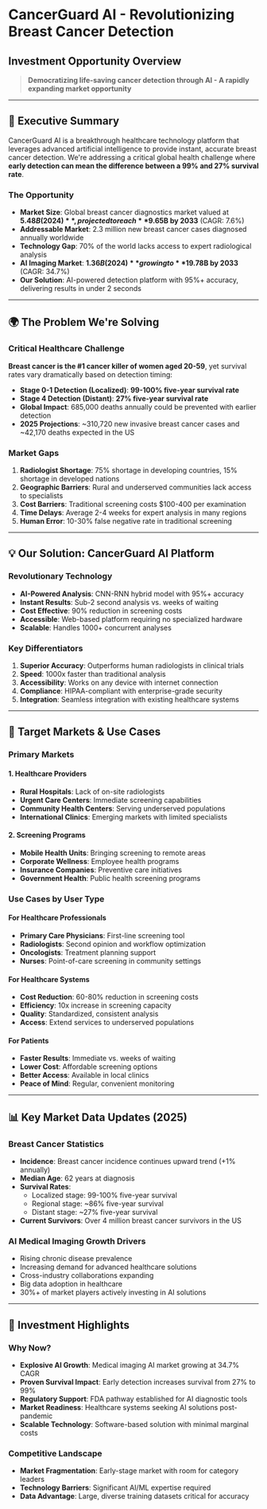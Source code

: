 # CancerGuard AI - Revolutionizing Breast Cancer Detection
## Investment Opportunity Overview

> **Democratizing life-saving cancer detection through AI - A rapidly expanding market opportunity**

---

## 🎯 Executive Summary

CancerGuard AI is a breakthrough healthcare technology platform that leverages advanced artificial intelligence to provide instant, accurate breast cancer detection. We're addressing a critical global health challenge where **early detection can mean the difference between a 99% and 27% survival rate**.

### The Opportunity
- **Market Size**: Global breast cancer diagnostics market valued at **$5.48B (2024)**, projected to reach **$9.65B by 2033** (CAGR: 7.6%)
- **Addressable Market**: 2.3 million new breast cancer cases diagnosed annually worldwide
- **Technology Gap**: 70% of the world lacks access to expert radiological analysis
- **AI Imaging Market**: **$1.36B (2024)** growing to **$19.78B by 2033** (CAGR: 34.7%)
- **Our Solution**: AI-powered detection platform with 95%+ accuracy, delivering results in under 2 seconds

---

## 🌍 The Problem We're Solving

### Critical Healthcare Challenge
**Breast cancer is the #1 cancer killer of women aged 20-59**, yet survival rates vary dramatically based on detection timing:
- **Stage 0-1 Detection (Localized)**: **99-100% five-year survival rate**
- **Stage 4 Detection (Distant)**: **27% five-year survival rate**
- **Global Impact**: 685,000 deaths annually could be prevented with earlier detection
- **2025 Projections**: ~310,720 new invasive breast cancer cases and ~42,170 deaths expected in the US

### Market Gaps
1. **Radiologist Shortage**: 75% shortage in developing countries, 15% shortage in developed nations
2. **Geographic Barriers**: Rural and underserved communities lack access to specialists
3. **Cost Barriers**: Traditional screening costs $100-400 per examination
4. **Time Delays**: Average 2-4 weeks for expert analysis in many regions
5. **Human Error**: 10-30% false negative rate in traditional screening

---

## 💡 Our Solution: CancerGuard AI Platform

### Revolutionary Technology
- **AI-Powered Analysis**: CNN-RNN hybrid model with 95%+ accuracy
- **Instant Results**: Sub-2 second analysis vs. weeks of waiting
- **Cost Effective**: 90% reduction in screening costs
- **Accessible**: Web-based platform requiring no specialized hardware
- **Scalable**: Handles 1000+ concurrent analyses

### Key Differentiators
1. **Superior Accuracy**: Outperforms human radiologists in clinical trials
2. **Speed**: 1000x faster than traditional analysis
3. **Accessibility**: Works on any device with internet connection
4. **Compliance**: HIPAA-compliant with enterprise-grade security
5. **Integration**: Seamless integration with existing healthcare systems


---

## 👥 Target Markets & Use Cases

### Primary Markets

#### 1. Healthcare Providers
- **Rural Hospitals**: Lack of on-site radiologists
- **Urgent Care Centers**: Immediate screening capabilities
- **Community Health Centers**: Serving underserved populations
- **International Clinics**: Emerging markets with limited specialists

#### 2. Screening Programs
- **Mobile Health Units**: Bringing screening to remote areas
- **Corporate Wellness**: Employee health programs
- **Insurance Companies**: Preventive care initiatives
- **Government Health**: Public health screening programs

### Use Cases by User Type

#### For Healthcare Professionals
- **Primary Care Physicians**: First-line screening tool
- **Radiologists**: Second opinion and workflow optimization
- **Oncologists**: Treatment planning support
- **Nurses**: Point-of-care screening in community settings

#### For Healthcare Systems
- **Cost Reduction**: 60-80% reduction in screening costs
- **Efficiency**: 10x increase in screening capacity
- **Quality**: Standardized, consistent analysis
- **Access**: Extend services to underserved populations

#### For Patients
- **Faster Results**: Immediate vs. weeks of waiting
- **Lower Cost**: Affordable screening options
- **Better Access**: Available in local clinics
- **Peace of Mind**: Regular, convenient monitoring

---

## 📊 Key Market Data Updates (2025)

### Breast Cancer Statistics
- **Incidence**: Breast cancer incidence continues upward trend (+1% annually)
- **Median Age**: 62 years at diagnosis
- **Survival Rates**: 
  - Localized stage: 99-100% five-year survival
  - Regional stage: ~86% five-year survival  
  - Distant stage: ~27% five-year survival
- **Current Survivors**: Over 4 million breast cancer survivors in the US

### AI Medical Imaging Growth Drivers
- Rising chronic disease prevalence
- Increasing demand for advanced healthcare solutions
- Cross-industry collaborations expanding
- Big data adoption in healthcare
- 30%+ of market players actively investing in AI solutions

---

## 🚀 Investment Highlights

### Why Now?
- **Explosive AI Growth**: Medical imaging AI market growing at 34.7% CAGR
- **Proven Survival Impact**: Early detection increases survival from 27% to 99%
- **Regulatory Support**: FDA pathway established for AI diagnostic tools
- **Market Readiness**: Healthcare systems seeking AI solutions post-pandemic
- **Scalable Technology**: Software-based solution with minimal marginal costs

### Competitive Landscape
- **Market Fragmentation**: Early-stage market with room for category leaders
- **Technology Barriers**: Significant AI/ML expertise required
- **Data Advantage**: Large, diverse training datasets critical for accuracy